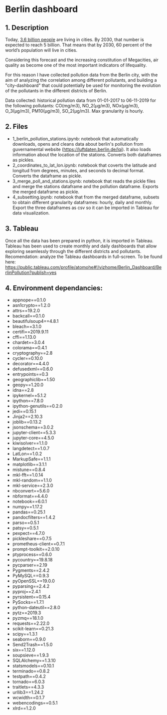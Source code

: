 # Berlin dashboard
## 1. Description
Today, [3.6 billion people](https://www.mckinsey.com/featured-insights/urbanization/how-to-make-a-city-great)  are living in cities. By 2030, that number is expected to reach 5 billion. That means that by 2030, 60 percent of the world’s population will live in cities.

Considering this forecast and the increasing constitution of Megacities, air quality as become one of the most important indicators of lifequality.

For this reason I have collected pollution data from the Berlin city, with the aim of analyzing the correlation among different pollutants, and building a "city-dashboard" that could potentially be used for monitoring the evolution of the pollutants in the different districts of Berlin.

Data collected: historical pollution data from 01-01-2017 to 06-11-2019 for the following pollutants: CO(mg/m3), NO_2(µg/m3), NOx(µg/m3), O_3(µg/m3), PM10(µg/m3), SO_2(µg/m3). Max granularity is hourly.

## 2. Files
- 1_berlin_pollution_stations.ipynb: notebook that automatically downloads, opens and cleans data about berlin's pollution from guvernamental website (https://luftdaten.berlin.de/lqi). It also loads information about the location of the stations. Converts both dataframes as pickles.
- 2_coordinates_to_lat_lon.ipynb: notebook that coverts the latitude and longitud from degrees, minutes, and seconds to decimal format. Converts the dataframe as pickle.
- 3_merge_poll_and_stations.ipynb: notebook that reads the pickle files and merge the stations dataframe and the pollution dataframe. Exports the merged dataframe as pickle.
- 4_subsetting.ipynb: notebook that from the merged dataframe, subsets to obtain different granularity dataframes: hourly, daily and monthly. Export the three dataframes as csv so it can be imported in Tableau for data visualization.

## 3. Tableau
Once all the data has been prepared in python, it is imported in Tableau. Tableau has been used to create monthly and daily dashboards that allow exploring seamlessly through the different districts and pollutants. Recomendation: analyze the Tableau dashboards in full-screen. 
To be found here: https://public.tableau.com/profile/atomohe#!/vizhome/Berlin_Dashboard/BerlinPollution?publish=yes

## 4. Environment dependancies:
- appnope==0.1.0
- asn1crypto==1.2.0
- attrs==19.2.0
- backcall==0.1.0
- beautifulsoup4==4.8.1
- bleach==3.1.0
- certifi==2019.9.11
- cffi==1.13.0
- chardet==3.0.4
- colorama==0.4.1
- cryptography==2.8
- cycler==0.10.0
- decorator==4.4.0
- defusedxml==0.6.0
- entrypoints==0.3
- geographiclib==1.50
- geopy==1.20.0
- idna==2.8
- ipykernel==5.1.2
- ipython==7.8.0
- ipython-genutils==0.2.0
- jedi==0.15.1
- Jinja2==2.10.3
- joblib==0.13.2
- jsonschema==3.0.2
- jupyter-client==5.3.3
- jupyter-core==4.5.0
- kiwisolver==1.1.0
- langdetect==1.0.7
- LatLon==1.0.2
- MarkupSafe==1.1.1
- matplotlib==3.1.1
- mistune==0.8.4
- mkl-fft==1.0.14
- mkl-random==1.1.0
- mkl-service==2.3.0
- nbconvert==5.6.0
- nbformat==4.4.0
- notebook==6.0.1
- numpy==1.17.2
- pandas==0.25.1
- pandocfilters==1.4.2
- parso==0.5.1
- patsy==0.5.1
- pexpect==4.7.0
- pickleshare==0.7.5
- prometheus-client==0.7.1
- prompt-toolkit==2.0.10
- ptyprocess==0.6.0
- pycountry==19.8.18
- pycparser==2.19
- Pygments==2.4.2
- PyMySQL==0.9.3
- pyOpenSSL==19.0.0
- pyparsing==2.4.2
- pyproj==2.4.1
- pyrsistent==0.15.4
- PySocks==1.7.1
- python-dateutil==2.8.0
- pytz==2019.3
- pyzmq==18.1.0
- requests==2.22.0
- scikit-learn==0.21.3
- scipy==1.3.1
- seaborn==0.9.0
- Send2Trash==1.5.0
- six==1.12.0
- soupsieve==1.9.3
- SQLAlchemy==1.3.10
- statsmodels==0.10.1
- terminado==0.8.2
- testpath==0.4.2
- tornado==6.0.3
- traitlets==4.3.3
- urllib3==1.24.2
- wcwidth==0.1.7
- webencodings==0.5.1
- xlrd==1.2.0



